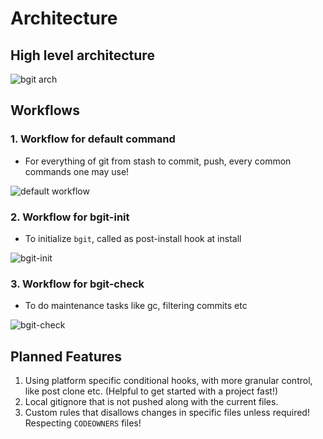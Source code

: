 # Architecture

## High level architecture

![bgit arch](./bgit_arch.png)

## Workflows

### 1. Workflow for default command

- For everything of git from stash to commit, push, every common commands one may use!

![default workflow](./workflow.png)

### 2. Workflow for bgit-init

- To initialize `bgit`, called as post-install hook at install

![bgit-init](https://github.com/rootCircle/bgit/assets/137227305/99c7aa1b-a4a4-46ab-bdbe-f9f14898ae33)

### 3. Workflow for bgit-check

- To do maintenance tasks like gc, filtering commits etc

![bgit-check](https://github.com/rootCircle/bgit/assets/137227305/12d68127-30ce-4f07-8f9f-b815c8264f24)

## Planned Features

1. Using platform specific conditional hooks, with more granular control, like post clone etc. (Helpful to get started with a project fast!)
2. Local gitignore that is not pushed along with the current files.
3. Custom rules that disallows changes in specific files unless required! Respecting `CODEOWNERS` files!
